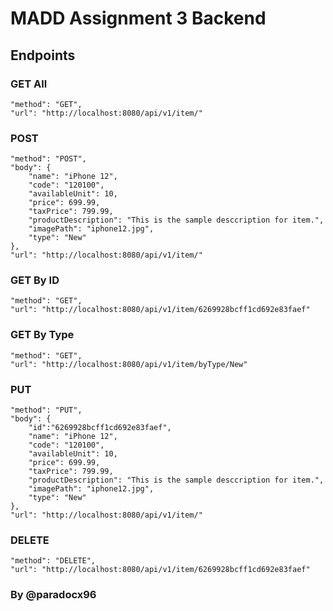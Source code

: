 # MADD Assignment 3 Backend

## Endpoints

### GET All
```
"method": "GET",
"url": "http://localhost:8080/api/v1/item/"
```

### POST
```
"method": "POST",
"body": {
    "name": "iPhone 12", 
    "code": "120100", 
    "availableUnit": 10, 
    "price": 699.99, 
    "taxPrice": 799.99, 
    "productDescription": "This is the sample desccription for item.", 
    "imagePath": "iphone12.jpg",
    "type": "New"
},
"url": "http://localhost:8080/api/v1/item/"
```

### GET By ID
```
"method": "GET",
"url": "http://localhost:8080/api/v1/item/6269928bcff1cd692e83faef"
```

### GET By Type
```
"method": "GET",
"url": "http://localhost:8080/api/v1/item/byType/New"
```

### PUT
```
"method": "PUT",
"body": {
    "id":"6269928bcff1cd692e83faef",
    "name": "iPhone 12", 
    "code": "120100", 
    "availableUnit": 10, 
    "price": 699.99, 
    "taxPrice": 799.99, 
    "productDescription": "This is the sample desccription for item.", 
    "imagePath": "iphone12.jpg",
    "type": "New"
},
"url": "http://localhost:8080/api/v1/item/"
```

### DELETE
```
"method": "DELETE",
"url": "http://localhost:8080/api/v1/item/6269928bcff1cd692e83faef"
```

### By @paradocx96
